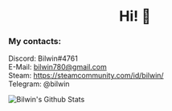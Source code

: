 <h1 align='center'> Hi! 👋</h1>

### My contacts:
Discord: Bilwin#4761 <br>
E-Mail: bilwin780@gmail.com <br>
Steam: https://steamcommunity.com/id/bilwin/ <br>
Telegram: @bilwin <br>

![Bilwin's Github Stats](https://github-readme-stats.vercel.app/api?username=bilwin&show_icons=true&theme=radical)
